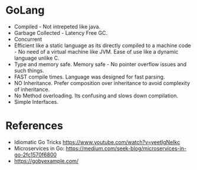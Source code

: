# GoLang
* Compiled - Not intrepeted like java.
* Garbage Collected - Latency Free GC.
* Concurrent
* Efficient like a static language as its directly compiled to a machine code - No need of a virtual machine like JVM. Ease of use like a dynamic language unlike C.
* Type and memory safe. Memory safe - No pointer overflow issues and such things.
* FAST compile times. Language was designed for fast parsing.
* NO Inheritance. Prefer composition over inheritance to avoid complexity of inheritance.
* No Method overloading. Its confusing and slows down compilation.
* Simple Interfaces.


# References
* Idiomatic Go Tricks https://www.youtube.com/watch?v=yeetIgNeIkc
* Microservices in Go: https://medium.com/seek-blog/microservices-in-go-2fc1570f6800
* https://gobyexample.com/
